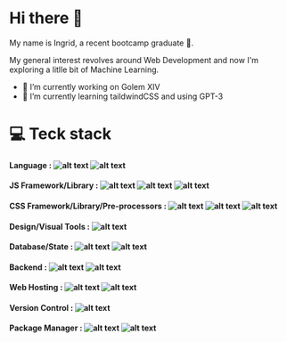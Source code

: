 # Hi there 👋



My name is Ingrid, a recent bootcamp graduate :rocket:.

My general interest revolves around Web Development and now I'm exploring a litlle bit of Machine Learning.


- 🔭 I’m currently working on Golem XIV
- 🌱 I’m currently learning taildwindCSS and using GPT-3



# :computer: Teck stack 


#### Language : ![alt text](https://camo.githubusercontent.com/4f802cee54b36dcf718c30cd8dced77654409b69f69207e3b2f63a12dd4e4633/68747470733a2f2f696d672e736869656c64732e696f2f62616467652f2d4a6176615363726970742d3030303f7374796c653d666f722d7468652d6261646765266c6f676f3d6a617661736372697074) ![alt text](https://camo.githubusercontent.com/48f6fc8421dac466fe2e6ca00133837949c2fdaa84da6d35d6115b83d1ee2c3a/68747470733a2f2f696d672e736869656c64732e696f2f62616467652f2d48544d4c352d3030303f7374796c653d666f722d7468652d6261646765266c6f676f3d68746d6c35)

#### JS Framework/Library : ![alt text](https://camo.githubusercontent.com/456dd2fd661ace124522269611f581a2a19e8e6ec4b7cb5697359d6f6325dab3/68747470733a2f2f696d672e736869656c64732e696f2f62616467652f2d54687265654a532d3030303f7374796c653d666f722d7468652d6261646765266c6f676f3d74687265652e6a73) ![alt text](https://camo.githubusercontent.com/ab4c3c731a174a63df861f7b118d6c8a6c52040a021a552628db877bd518fe84/68747470733a2f2f696d672e736869656c64732e696f2f62616467652f72656163742d2532333230323332612e7376673f7374796c653d666f722d7468652d6261646765266c6f676f3d7265616374266c6f676f436f6c6f723d253233363144414642) ![alt text](https://camo.githubusercontent.com/c8871195b8ea4d034aa9627a54f2b1b1d79948a9230b1063873eb87a0cc68b7a/68747470733a2f2f696d672e736869656c64732e696f2f62616467652f4e6578742e6a732d626c61636b3f7374796c653d666f722d7468652d6261646765266c6f676f3d6e6578742e6a73266c6f676f436f6c6f723d7768697465) 

#### CSS Framework/Library/Pre-processors : ![alt text](https://camo.githubusercontent.com/3fb187e879dea2e75a901f2c72c9fc41868b5c3e28f96e6be70b482536d1f190/68747470733a2f2f696d672e736869656c64732e696f2f62616467652f2d426f6f7473747261702d3030303f7374796c653d666f722d7468652d6261646765266c6f676f3d626f6f747374726170) ![alt text](https://camo.githubusercontent.com/39fae17b39c5e029481038ea50f2db847ea4e7056305798b1a972ca6cd1079a9/68747470733a2f2f696d672e736869656c64732e696f2f62616467652f2d534153532d3030303f7374796c653d666f722d7468652d6261646765266c6f676f3d73617373) ![alt text](https://camo.githubusercontent.com/ec8056bddf659d21de39b358d9786e56731cd767117e091348411666a5e7eee6/68747470733a2f2f696d672e736869656c64732e696f2f62616467652f7461696c77696e646373732d2532333338423241432e7376673f7374796c653d666f722d7468652d6261646765266c6f676f3d7461696c77696e642d637373266c6f676f436f6c6f723d7768697465)

#### Design/Visual Tools : ![alt text](https://camo.githubusercontent.com/dc6fcab1dff334f21ff5d72cbd203cbb437c9a072e9360c24b468aafb86dce43/68747470733a2f2f696d672e736869656c64732e696f2f62616467652f2d43616e76612d3030303f7374796c653d666f722d7468652d6261646765266c6f676f3d63616e7661)

#### Database/State : ![alt text](https://camo.githubusercontent.com/a7a76c43ec7f3f48db72da64a7cf9a46463c78bc6e9fe9296351b9953ad6dfc2/68747470733a2f2f696d672e736869656c64732e696f2f62616467652f2d4d6f6e676f44422d3030303f7374796c653d666f722d7468652d6261646765266c6f676f3d6d6f6e676f6462) ![alt text](https://camo.githubusercontent.com/5e7b25a9f8a74f195bc46497602c9c1139105803134ffcfdf79f3b17fb4d6944/68747470733a2f2f696d672e736869656c64732e696f2f62616467652f506f737467726553514c2d3431363945313f6c6f676f3d706f737467726573716c266c6f676f436f6c6f723d666666267374796c653d666c61742d7371756172652339353666326530)

#### Backend : ![alt text](https://camo.githubusercontent.com/ba727684453d4a9d8f769d37e5c1a6f8273416a0cbe47325f84fa559fab0137b/68747470733a2f2f696d672e736869656c64732e696f2f62616467652f2d4e6f64654a532d3030303f7374796c653d666f722d7468652d6261646765266c6f676f3d6e6f64652e6a73266c6f676f436f6c6f723d70696e6b) ![alt text](https://camo.githubusercontent.com/6537a97d0282bfe9e64b7f5cef507d59077808a53c031d57af2c8fc123092275/68747470733a2f2f696d672e736869656c64732e696f2f62616467652f2d457870726573734a532d3030303f7374796c653d666f722d7468652d6261646765266c6f676f3d65787072657373)

#### Web Hosting : ![alt text](https://camo.githubusercontent.com/ba9f57f15026a994d9a736f879b382e89e50f307a5751fc0bd29594f28c6280b/68747470733a2f2f696d672e736869656c64732e696f2f62616467652f2d56657263656c2d3030303f7374796c653d666f722d7468652d6261646765266c6f676f3d76657263656c) ![alt text](https://camo.githubusercontent.com/4d0e5985dae820a00fca8f23cc5d23b7c556e79019241de99ced1e85ac6cc23e/68747470733a2f2f696d672e736869656c64732e696f2f62616467652f2d4e65746c6966792d3030303f7374796c653d666f722d7468652d6261646765266c6f676f3d6e65746c696679)

#### Version Control : ![alt text](https://camo.githubusercontent.com/851717fe1659e3f6c285f37a7793de4197340d3a5cf8fdcde12577cdcf2afcf9/68747470733a2f2f696d672e736869656c64732e696f2f62616467652f2d4769744875622d3030303f7374796c653d666f722d7468652d6261646765266c6f676f3d676974687562)

#### Package Manager : ![alt text](https://camo.githubusercontent.com/9f4e6e753f9a0bf4fc06bef97a70a0b50d120730f449cd727ea935c001b7d80c/68747470733a2f2f696d672e736869656c64732e696f2f62616467652f2d4e504d2d3030303f7374796c653d666f722d7468652d6261646765266c6f676f3d6e706d) ![alt text](https://camo.githubusercontent.com/6e084b0ea77e023c1bdec2733245e3c2ceea2e1497297a754026491e00d8852d/68747470733a2f2f696d672e736869656c64732e696f2f62616467652f2d7961726e2d3030303f7374796c653d666f722d7468652d6261646765266c6f676f3d7961726e)




